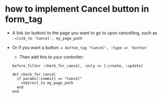 # how to implement Cancel button in form_tag
* A link (or button) to the page you want to go to upon cancelling, such as :
```=link_to 'Cancel', my_page_path```

* Or if you want a button:
```= button_tag "Cancel", :type => 'button'```

  * Then add this to your controller:
  ```
  before_filter :check_for_cancel, :only => [:create, :update]

  def check_for_cancel
    if params[:commit] == "Cancel"
      redirect_to my_page_path
    end
  end
  ```



